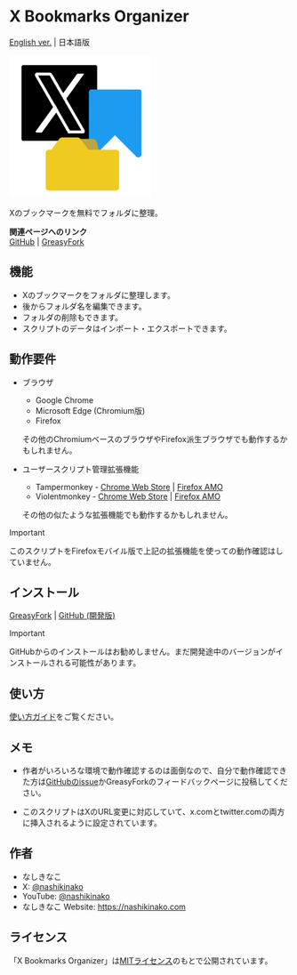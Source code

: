 # X Bookmarks Organizer

[English ver.](https://github.com/nashikinako/XBookmarksOrganizer/blob/main/README.md) | 日本語版

![ユーザースクリプトのアイコン](https://raw.githubusercontent.com/nashikinako/XBookmarksOrganizer/main/icon.png)

Xのブックマークを無料でフォルダに整理。

**関連ページへのリンク**  
[GitHub](https://github.com/nashikinako/XBookmarksOrganizer) | [GreasyFork](https://greasyfork.org/scripts/496107-x-bookmarks-organizer)

## 機能

- Xのブックマークをフォルダに整理します。
- 後からフォルダ名を編集できます。
- フォルダの削除もできます。
- スクリプトのデータはインポート・エクスポートできます。

## 動作要件

- ブラウザ
  - Google Chrome
  - Microsoft Edge (Chromium版)
  - Firefox

  その他のChromiumベースのブラウザやFirefox派生ブラウザでも動作するかもしれません。

- ユーザースクリプト管理拡張機能
  - Tampermonkey - [Chrome Web Store](https://chrome.google.com/webstore/detail/dhdgffkkebhmkfjojejmpbldmpobfkfo) | [Firefox AMO](https://addons.mozilla.org/firefox/addon/tampermonkey)
  - Violentmonkey - [Chrome Web Store](https://chrome.google.com/webstore/detail/violent-monkey/jinjaccalgkegednnccohejagnlnfdag) | [Firefox AMO](https://addons.mozilla.org/firefox/addon/violentmonkey)
  
  その他の似たような拡張機能でも動作するかもしれません。

> [!IMPORTANT]  
> このスクリプトをFirefoxモバイル版で上記の拡張機能を使っての動作確認はしていません。

## インストール

[GreasyFork](https://update.greasyfork.org/scripts/496107/X%20Bookmarks%20Organizer.user.js) | [GitHub (開発版)](https://raw.githubusercontent.com/nashikinako/XBookmarksOrganizer/main/XBookmarksOrganizer.user.js)

> [!IMPORTANT]  
> GitHubからのインストールはお勧めしません。まだ開発途中のバージョンがインストールされる可能性があります。

## 使い方

[使い方ガイド](https://github.com/nashikinako/XBookmarksOrganizer/blob/main/usage-ja.md)をご覧ください。

## メモ

- 作者がいろいろな環境で動作確認するのは面倒なので、自分で動作確認できた方は[GitHubのissue](https://github.com/nashikinako/XBookmarksOrganizer/issues/1)かGreasyForkのフィードバックページに投稿してください。

- このスクリプトはXのURL変更に対応していて、x.comとtwitter.comの両方に挿入されるように設定されています。

## 作者

- なしきなこ
- X: [@nashikinako](https://x.com/nashikinako)
- YouTube: [@nashikinako](https://www.youtube.com/@nashikinako)
- なしきなこ Website: <https://nashikinako.com>

## ライセンス

「X Bookmarks Organizer」は[MITライセンス](https://github.com/nashikinako/XBookmarksOrganizer/blob/main/LICENSE)のもとで公開されています。
